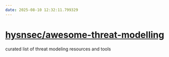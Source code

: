 ```yaml
---
date: 2025-08-10 12:32:11.799329
---
```


# [hysnsec/awesome-threat-modelling](https://github.com/hysnsec/awesome-threat-modelling)

curated list of threat modeling resources and tools